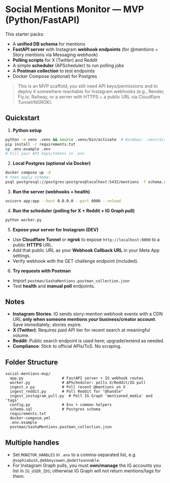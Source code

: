 # Social Mentions Monitor — MVP (Python/FastAPI)

This starter packs:
- A **unified DB schema** for mentions
- **FastAPI server** with Instagram **webhook endpoints** (for @mentions + Story mentions via Messaging webhook)
- **Polling scripts** for X (Twitter) and Reddit
- A simple **scheduler** (APScheduler) to run polling jobs
- A **Postman collection** to test endpoints
- Docker Compose (optional) for Postgres

> This is an MVP scaffold; you still need API keys/permissions and to deploy it somewhere reachable for Instagram webhooks (e.g., Render, Fly.io, Railway, or a server with HTTPS + a public URL via Cloudflare Tunnel/NGROK).

## Quickstart

1) **Python setup**
```bash
python -m venv .venv && source .venv/bin/activate  # Windows: .venv\Scripts\activate
pip install -r requirements.txt
cp .env.example .env
# Fill your API keys/tokens in .env
```

2) **Local Postgres (optional via Docker)**
```bash
docker compose up -d
# then apply schema:
psql postgresql://postgres:postgres@localhost:5432/mentions -f schema.sql
```

3) **Run the server (webhooks + health)**
```bash
uvicorn app:app --host 0.0.0.0 --port 8000 --reload
```

4) **Run the scheduler (polling for X + Reddit + IG Graph pull)**
```bash
python worker.py
```

5) **Expose your server for Instagram (DEV)**
- Use **Cloudflare Tunnel** or **ngrok** to expose `http://localhost:8000` to a public **HTTPS** URL.
- Add that public URL as your **Webhook Callback URL** in your Meta App settings.
- Verify webhook with the GET challenge endpoint (included).

6) **Try requests with Postman**
- Import `postman/SashaMentions.postman_collection.json`
- Test **health** and **manual poll** endpoints.

## Notes
- **Instagram Stories**: IG sends story-mention webhook events with a CDN URL **only when someone mentions *your* business/creator account**. Save immediately; stories expire.
- **X (Twitter)**: Requires paid API tier for recent search at meaningful volume.
- **Reddit**: Public search endpoint is used here; upgrade/extend as needed.
- **Compliance**: Stick to official APIs/ToS. No scraping.

## Folder Structure
```
social-mentions-mvp/
  app.py                 # FastAPI server + IG webhook routes
  worker.py              # APScheduler: polls X/Reddit/IG pull
  ingest_x.py            # Poll recent @mentions on X
  ingest_reddit.py       # Poll Reddit for "@handle"
  ingest_instagram_pull.py  # Poll IG Graph 'mentioned_media' and 'tags'
  config.py              # Env + common helpers
  schema.sql             # Postgres schema
  requirements.txt
  docker-compose.yml
  .env.example
  postman/SashaMentions.postman_collection.json
```


## Multiple handles
- Set `MONITOR_HANDLES` in `.env` to a comma-separated list, e.g. `@sophiabush,@abbeycowen,@odetteannable`.
- For Instagram Graph pulls, you must **own/manage** the IG accounts you list in `IG_USER_IDS`; otherwise IG Graph will not return mentions/tags for them.
